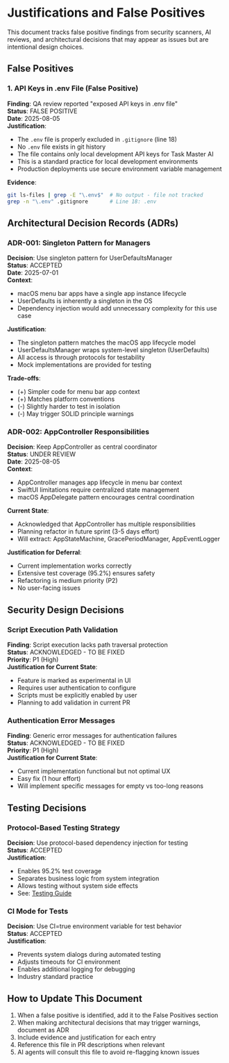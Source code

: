# Justifications and False Positives

This document tracks false positive findings from security scanners, AI reviews, and architectural decisions that may appear as issues but are intentional design choices.

## False Positives

### 1. API Keys in .env File (False Positive)

**Finding**: QA review reported "exposed API keys in .env file"  
**Status**: FALSE POSITIVE  
**Date**: 2025-08-05  
**Justification**:

- The `.env` file is properly excluded in `.gitignore` (line 18)
- No `.env` file exists in git history
- The file contains only local development API keys for Task Master AI
- This is a standard practice for local development environments
- Production deployments use secure environment variable management

**Evidence**:

```bash
git ls-files | grep -E "\.env$"  # No output - file not tracked
grep -n "\.env" .gitignore       # Line 18: .env
```

## Architectural Decision Records (ADRs)

### ADR-001: Singleton Pattern for Managers

**Decision**: Use singleton pattern for UserDefaultsManager  
**Status**: ACCEPTED  
**Date**: 2025-07-01  
**Context**:

- macOS menu bar apps have a single app instance lifecycle
- UserDefaults is inherently a singleton in the OS
- Dependency injection would add unnecessary complexity for this use case

**Justification**:

- The singleton pattern matches the macOS app lifecycle model
- UserDefaultsManager wraps system-level singleton (UserDefaults)
- All access is through protocols for testability
- Mock implementations are provided for testing

**Trade-offs**:

- (+) Simpler code for menu bar app context
- (+) Matches platform conventions
- (-) Slightly harder to test in isolation
- (-) May trigger SOLID principle warnings

### ADR-002: AppController Responsibilities

**Decision**: Keep AppController as central coordinator  
**Status**: UNDER REVIEW  
**Date**: 2025-08-05  
**Context**:

- AppController manages app lifecycle in menu bar context
- SwiftUI limitations require centralized state management
- macOS AppDelegate pattern encourages central coordination

**Current State**:

- Acknowledged that AppController has multiple responsibilities
- Planning refactor in future sprint (3-5 days effort)
- Will extract: AppStateMachine, GracePeriodManager, AppEventLogger

**Justification for Deferral**:

- Current implementation works correctly
- Extensive test coverage (95.2%) ensures safety
- Refactoring is medium priority (P2)
- No user-facing issues

## Security Design Decisions

### Script Execution Path Validation

**Finding**: Script execution lacks path traversal protection  
**Status**: ACKNOWLEDGED - TO BE FIXED  
**Priority**: P1 (High)  
**Justification for Current State**:

- Feature is marked as experimental in UI
- Requires user authentication to configure
- Scripts must be explicitly enabled by user
- Planning to add validation in current PR

### Authentication Error Messages

**Finding**: Generic error messages for authentication failures  
**Status**: ACKNOWLEDGED - TO BE FIXED  
**Priority**: P1 (High)  
**Justification for Current State**:

- Current implementation functional but not optimal UX
- Easy fix (1 hour effort)
- Will implement specific messages for empty vs too-long reasons

## Testing Decisions

### Protocol-Based Testing Strategy

**Decision**: Use protocol-based dependency injection for testing  
**Status**: ACCEPTED  
**Justification**:

- Enables 95.2% test coverage
- Separates business logic from system integration
- Allows testing without system side effects
- See: [Testing Guide](docs/maintainers/testing-guide.md)

### CI Mode for Tests

**Decision**: Use CI=true environment variable for test behavior  
**Status**: ACCEPTED  
**Justification**:

- Prevents system dialogs during automated testing
- Adjusts timeouts for CI environment
- Enables additional logging for debugging
- Industry standard practice

## How to Update This Document

1. When a false positive is identified, add it to the False Positives section
2. When making architectural decisions that may trigger warnings, document as ADR
3. Include evidence and justification for each entry
4. Reference this file in PR descriptions when relevant
5. AI agents will consult this file to avoid re-flagging known issues
